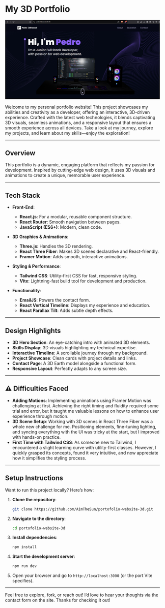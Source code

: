 # My 3D Portfolio

![Portfolio Screenshot](portofolio1.jpg) <!-- Replace with actual screenshot -->

Welcome to my personal portfolio website! This project showcases my abilities and creativity as a developer, offering an interactive, 3D-driven experience. Crafted with the latest web technologies, it blends captivating 3D visuals, seamless animations, and a responsive layout that ensures a smooth experience across all devices. Take a look at my journey, explore my projects, and learn about my skills—enjoy the exploration!

---

## Overview

This portfolio is a dynamic, engaging platform that reflects my passion for development. Inspired by cutting-edge web design, it uses 3D visuals and animations to create a unique, memorable user experience.

---

## Tech Stack


- **Front-End**:
  - **React.js**: For a modular, reusable component structure.
  - **React Router**: Smooth navigation between pages.
  - **JavaScript (ES6+)**: Modern, clean code.

- **3D Graphics & Animations**:
  - **Three.js**: Handles the 3D rendering.
  - **React Three Fiber**: Makes 3D scenes declarative and React-friendly.
  - **Framer Motion**: Adds smooth, interactive animations.

- **Styling & Performance**:
  - **Tailwind CSS**: Utility-first CSS for fast, responsive styling.
  - **Vite**: Lightning-fast build tool for development and production.

- **Functionality**:
  - **EmailJS**: Powers the contact form.
  - **React Vertical Timeline**: Displays my experience and education.
  - **React Parallax Tilt**: Adds subtle depth effects.

---

## Design Highlights


- **3D Hero Section**: An eye-catching intro with animated 3D elements.
- **Skills Display**: 3D visuals highlighting my technical expertise.
- **Interactive Timeline**: A scrollable journey through my background.
- **Project Showcase**: Clean cards with project details and links.
- **Contact Page**: A 3D Earth model alongside a functional form.
- **Responsive Layout**: Perfectly adapts to any screen size.

---


## ⚠️ Difficulties Faced


- **Adding Motions**: Implementing animations using Framer Motion was challenging at first. Achieving the right timing and fluidity required some trial and error, but it taught me valuable lessons on how to enhance user experience through motion.
- **3D Scene Setup**: Working with 3D scenes in React Three Fiber was a whole new challenge for me. Positioning elements, fine-tuning lighting, and syncing everything with the UI was tricky at the start, but I improved with hands-on practice.
- **First Time with Tailwind CSS**: As someone new to Tailwind, I encountered a slight learning curve with utility-first classes. However, I quickly grasped its concepts, found it very intuitive, and now appreciate how it simplifies the styling process.


---

## Setup Instructions

Want to run this project locally? Here’s how:

1. **Clone the repository**:
   ```bash
   git clone https://github.com/AimTheSun/portofolio-website-3d.git
   ```

2. **Navigate to the directory**:
   ```bash
   cd portofolio-website-3d
   ```

3. **Install dependencies**:
   ```bash
   npm install
   ```

4. **Start the development server**:
   ```bash
   npm run dev
   ```

5. Open your browser and go to `http://localhost:3000` (or the port Vite specifies).

---
Feel free to explore, fork, or reach out! I’d love to hear your thoughts via the contact form on the site. Thanks for checking it out! 
